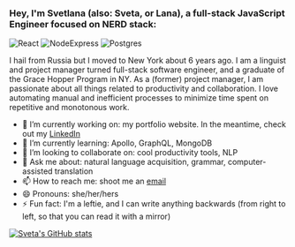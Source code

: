 ### Hey, I'm Svetlana (also: Sveta, or Lana), a full-stack JavaScript Engineer focused on NERD stack:


![React](https://video-react.js.org/assets/logo.png)
![NodeExpress](https://www.iconninja.com/files/486/38/391/install-npm-js-node-javascript-tools-development-icon.png)
![Postgres](https://icons-for-free.com/iconfiles/png/128/postgresql+plain+wordmark-1324760555518154961.png)



I hail from Russia but I moved to New York about 6 years ago.
I am a  linguist and project manager turned full-stack software engineer, and a graduate of the Grace Hopper Program in NY.
As a (former) project manager, I am passionate about all things related to productivity and collaboration.
I love automating manual and inefficient processes to minimize time spent on repetitive and monotonous work.

* 🔭 I’m currently working on: my portfolio website.
In the meantime, check out my [LinkedIn](https://www.linkedin.com/in/svetlana-leonova/)
* 🌱 I’m currently learning: Apollo, GraphQL, MongoDB
* 👯 I’m looking to collaborate on: cool productivity tools, NLP
* 💬 Ask me about: natural language acquisition, grammar, computer-assisted translation
* 📫 How to reach me: shoot me an [email](leonova_svetlana@yahoo.com)
* 😄 Pronouns: she/her/hers
* ⚡ Fun fact: I'm a leftie, and I can write anything backwards (from right to left, so that you can read it with a mirror)

[![Sveta's GitHub stats](https://github-readme-stats-svetlana-leonova.vercel.app/api?username=svetlana-leonova&count_private=true&show_icons=true&theme=blueberry)](https://github.com/svetlana-leonova/github-readme-stats)
